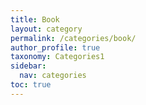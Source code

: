 ```yaml
---
title: Book
layout: category
permalink: /categories/book/
author_profile: true
taxonomy: Categories1
sidebar:
  nav: categories
toc: true
---
```

